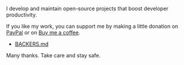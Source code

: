 I develop and maintain open-source projects that boost developer productivity.

If you like my work, you can support me by making a little donation on
[PayPal](https://paypal.me/junegunn) or on
[Buy me a coffee](https://www.buymeacoffee.com/junegunn).

- [BACKERS.md](BACKERS.md)

Many thanks. Take care and stay safe.
